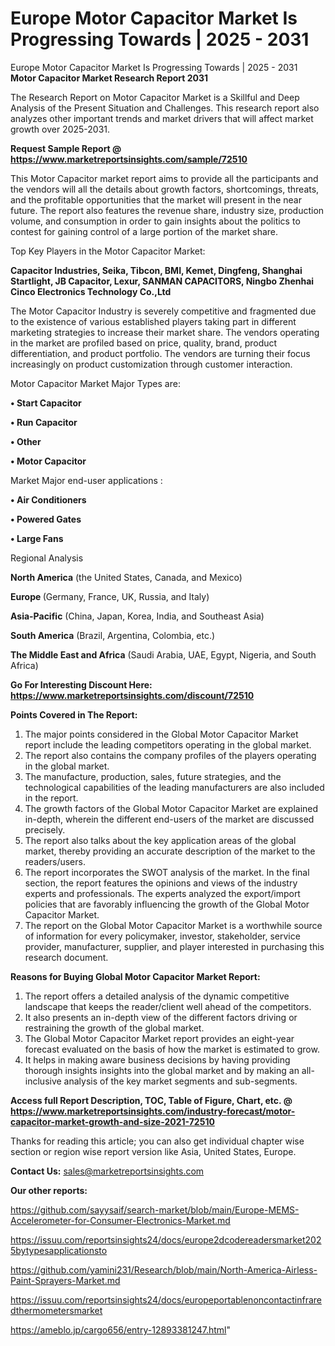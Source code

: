 # Europe Motor Capacitor Market Is Progressing Towards | 2025 - 2031
 Europe Motor Capacitor Market Is Progressing Towards | 2025 - 2031
<strong>Motor Capacitor Market Research Report 2031</strong>

The Research Report on Motor Capacitor Market is a Skillful and Deep Analysis of the Present Situation and Challenges. This research report also analyzes other important trends and market drivers that will affect market growth over 2025-2031.

<strong>Request Sample Report @ <a href=https://www.marketreportsinsights.com/sample/72510>https://www.marketreportsinsights.com/sample/72510</a></strong>

This Motor Capacitor market report aims to provide all the participants and the vendors will all the details about growth factors, shortcomings, threats, and the profitable opportunities that the market will present in the near future. The report also features the revenue share, industry size, production volume, and consumption in order to gain insights about the politics to contest for gaining control of a large portion of the market share.

Top Key Players in the Motor Capacitor Market:

<strong>Capacitor Industries, Seika, Tibcon, BMI, Kemet, Dingfeng, Shanghai Startlight, JB Capacitor, Lexur, SANMAN CAPACITORS, Ningbo Zhenhai Cinco Electronics Technology Co.,Ltd</strong>

The Motor Capacitor Industry is severely competitive and fragmented due to the existence of various established players taking part in different marketing strategies to increase their market share. The vendors operating in the market are profiled based on price, quality, brand, product differentiation, and product portfolio. The vendors are turning their focus increasingly on product customization through customer interaction.

Motor Capacitor Market Major Types are:

<strong>• Start Capacitor

• Run Capacitor

• Other

• Motor Capacitor</strong>

Market Major end-user applications :

<strong>• Air Conditioners

• Powered Gates

• Large Fans</strong>

Regional Analysis

</u><strong><b>North America</b></strong> (the United States, Canada, and Mexico)

<strong><b>Europe </b></strong>(Germany, France, UK, Russia, and Italy)

<strong><b>Asia-Pacific</b></strong> (China, Japan, Korea, India, and Southeast Asia)

<strong><b>South America</b></strong> (Brazil, Argentina, Colombia, etc.)

<strong><b>The Middle East and Africa</b></strong> (Saudi Arabia, UAE, Egypt, Nigeria, and South Africa)

<strong>Go For Interesting Discount Here: <a href=https://www.marketreportsinsights.com/discount/72510>https://www.marketreportsinsights.com/discount/72510</a></strong>

<strong>Points Covered in The Report:</strong>
<ol>
  <li>The major points considered in the Global Motor Capacitor Market report include the leading competitors operating in the global market.</li>
  <li>The report also contains the company profiles of the players operating in the global market.</li>
  <li>The manufacture, production, sales, future strategies, and the technological capabilities of the leading manufacturers are also included in the report.</li>
  <li>The growth factors of the Global Motor Capacitor Market are explained in-depth, wherein the different end-users of the market are discussed precisely.</li>
  <li>The report also talks about the key application areas of the global market, thereby providing an accurate description of the market to the readers/users.</li>
  <li>The report incorporates the SWOT analysis of the market. In the final section, the report features the opinions and views of the industry experts and professionals. The experts analyzed the export/import policies that are favorably influencing the growth of the Global Motor Capacitor Market.</li>
  <li>The report on the Global Motor Capacitor Market is a worthwhile source of information for every policymaker, investor, stakeholder, service provider, manufacturer, supplier, and player interested in purchasing this research document.</li>
</ol>
<strong>Reasons for Buying Global Motor Capacitor Market Report:</strong>

<ol>
  <li>The report offers a detailed analysis of the dynamic competitive landscape that keeps the reader/client well ahead of the competitors.</li>
  <li>It also presents an in-depth view of the different factors driving or restraining the growth of the global market.</li>
  <li>The Global Motor Capacitor Market report provides an eight-year forecast evaluated on the basis of how the market is estimated to grow.</li>
  <li>It helps in making aware business decisions by having providing thorough insights insights into the global market and by making an all-inclusive analysis of the key market segments and sub-segments.</li>
</ol>
<strong>Access full Report Description, TOC, Table of Figure, Chart, etc. @ <a href=https://www.marketreportsinsights.com/industry-forecast/motor-capacitor-market-growth-and-size-2021-72510>https://www.marketreportsinsights.com/industry-forecast/motor-capacitor-market-growth-and-size-2021-72510</a></strong>


Thanks for reading this article; you can also get individual chapter wise section or region wise report version like Asia, United States, Europe.

<strong>Contact Us:</strong>
sales@marketreportsinsights.com

<strong>Our other reports:</strong>

<a href=https://github.com/sayysaif/search-market/blob/main/Europe-MEMS-Accelerometer-for-Consumer-Electronics-Market.md>https://github.com/sayysaif/search-market/blob/main/Europe-MEMS-Accelerometer-for-Consumer-Electronics-Market.md</a>

<a href=https://issuu.com/reportsinsights24/docs/europe2dcodereadersmarket2025bytypesapplicationsto>https://issuu.com/reportsinsights24/docs/europe2dcodereadersmarket2025bytypesapplicationsto</a>

<a href=https://github.com/yamini231/Research/blob/main/North-America-Airless-Paint-Sprayers-Market.md>https://github.com/yamini231/Research/blob/main/North-America-Airless-Paint-Sprayers-Market.md</a>

<a href=https://issuu.com/reportsinsights24/docs/europeportablenoncontactinfraredthermometersmarket>https://issuu.com/reportsinsights24/docs/europeportablenoncontactinfraredthermometersmarket</a>

<a href=https://ameblo.jp/cargo656/entry-12893381247.html>https://ameblo.jp/cargo656/entry-12893381247.html</a>"
